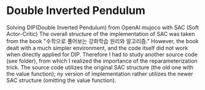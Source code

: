 # Double Inverted Pendulum
Solving DIP(Double Inverted Pendulum) from OpenAI mujoco with SAC (Soft Actor-Critic)
The overall structure of the implementation of SAC was taken from the book "수학으로 풀어보는 강화학습 원리와 알고리즘."
However, the book dealt with a much simpler environment, and the code itself did not work when directly applied for DIP.
Therefore I had to study another source code (see folder), from which I realized the importance of the reparameterization trick.
The source code utilizes the original SAC structure (the old one with the value function); ny version of implementation rather utilizes the newer SAC structure (omitting the value function).



